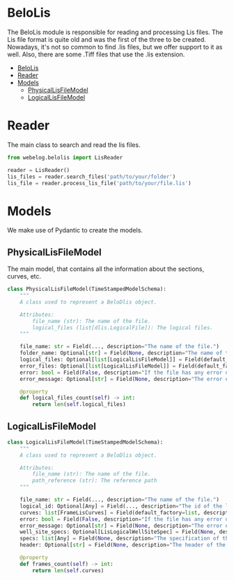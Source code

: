 # BeloLis

The BeloLis module is responsible for reading and processing Lis files. The Lis file format is quite old and was the first of the three to be created. Nowadays, it's not so common to find .lis files, but we offer support to it as well. Also, there are some .Tiff files that use the .lis extension.

- [BeloLis](#belolis)
- [Reader](#reader)
- [Models](#models)
  - [PhysicalLisFileModel](#physicallisfilemodel)
  - [LogicalLisFileModel](#logicallisfilemodel)

# Reader

The main class to search and read the lis files.

```python
from webelog.belolis import LisReader

reader = LisReader()
lis_files = reader.search_files('path/to/your/folder')
lis_file = reader.process_lis_file('path/to/your/file.lis')
```

# Models

We make use of Pydantic to create the models.

## PhysicalLisFileModel

The main model, that contains all the information about the sections, curves, etc.

```python
class PhysicalLisFileModel(TimeStampedModelSchema):
    """
    A class used to represent a BeloDlis object.

    Attributes:
        file_name (str): The name of the file.
        logical_files (list[dlis.LogicalFile]): The logical files.
    """

    file_name: str = Field(..., description="The name of the file.")
    folder_name: Optional[str] = Field(None, description="The name of the folder.")
    logical_files: Optional[list[LogicalLisFileModel]] = Field(default_factory=list, description="The logical files.")
    error_files: Optional[list[LogicalLisFileModel]] = Field(default_factory=list, description="The error files.")
    error: bool = Field(False, description="If the file has any error during opening.")
    error_message: Optional[str] = Field(None, description="The error exception if any.")

    @property
    def logical_files_count(self) -> int:
        return len(self.logical_files)

```
## LogicalLisFileModel

```python
class LogicalLisFileModel(TimeStampedModelSchema):
    """
    A class used to represent a BeloDlis object.

    Attributes:
        file_name (str): The name of the file.
        path_reference (str): The reference path
    """

    file_name: str = Field(..., description="The name of the file.")
    logical_id: Optional[Any] = Field(..., description="The id of the logical file.")
    curves: list[FrameLisCurves] = Field(default_factory=list, description="The frames of the file.")
    error: bool = Field(False, description="If the file has any error during opening.")
    error_message: Optional[str] = Field(None, description="The error exception if any.")
    well_site_specs: Optional[LisLogicalWellSiteSpec] = Field(None, description="The well site specifications.")
    specs: list[Any] = Field(None, description="The specification of the file.")
    header: Optional[str] = Field(None, description="The header of the file.")

    @property
    def frames_count(self) -> int:
        return len(self.curves)
```